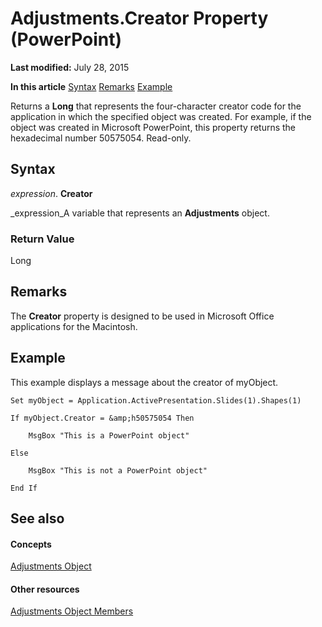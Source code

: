 
# Adjustments.Creator Property (PowerPoint)

 **Last modified:** July 28, 2015

 **In this article**
 [Syntax](#sectionSection0)
 [Remarks](#sectionSection1)
 [Example](#sectionSection2)


Returns a  **Long** that represents the four-character creator code for the application in which the specified object was created. For example, if the object was created in Microsoft PowerPoint, this property returns the hexadecimal number 50575054. Read-only.


## Syntax
<a name="sectionSection0"> </a>

 _expression_. **Creator**

 _expression_A variable that represents an  **Adjustments** object.


### Return Value

Long


## Remarks
<a name="sectionSection1"> </a>

The  **Creator** property is designed to be used in Microsoft Office applications for the Macintosh.


## Example
<a name="sectionSection2"> </a>

This example displays a message about the creator of myObject.


```
Set myObject = Application.ActivePresentation.Slides(1).Shapes(1)

If myObject.Creator = &amp;h50575054 Then

    MsgBox "This is a PowerPoint object"

Else

    MsgBox "This is not a PowerPoint object"

End If
```


## See also
<a name="sectionSection2"> </a>


#### Concepts


 [Adjustments Object](119c7d87-729b-c62a-65d9-2e7311c51b47.md)
#### Other resources


 [Adjustments Object Members](91d10058-657d-fbf8-34d8-94354ab7f666.md)
